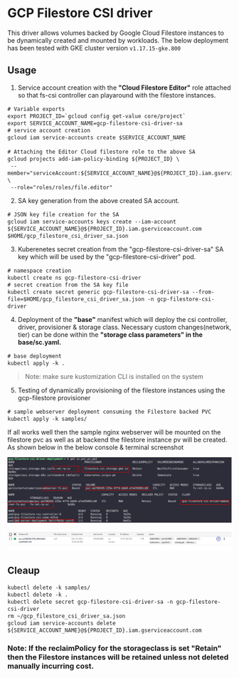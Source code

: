 # GCP Filestore CSI driver


This driver allows volumes backed by Google Cloud Filestore instances to be dynamically created and mounted by workloads.
The below deployment has been tested with GKE cluster version `v1.17.15-gke.800`

## Usage

1. Service account creation with the **"Cloud Filestore Editor"** role attached so that fs-csi controller can playaround with the filestore instances.
```
# Variable exports
export PROJECT_ID=`gcloud config get-value core/project`
export SERVICE_ACCOUNT_NAME=gcp-filestore-csi-driver-sa
# service account creation
gcloud iam service-accounts create $SERVICE_ACCOUNT_NAME

# Attaching the Editor Cloud filestore role to the above SA 
gcloud projects add-iam-policy-binding ${PROJECT_ID} \
 --member="serviceAccount:${SERVICE_ACCOUNT_NAME}@${PROJECT_ID}.iam.gserviceaccount.com" \
 --role="roles/roles/file.editor" 
```

2. SA key generation from the above created SA account.
```
# JSON key file creation for the SA
gcloud iam service-accounts keys create --iam-account ${SERVICE_ACCOUNT_NAME}@${PROJECT_ID}.iam.gserviceaccount.com $HOME/gcp_filestore_csi_driver_sa.json
```

3. Kuberenetes secret creation from the "gcp-filestore-csi-driver-sa" SA key which will be used by the "gcp-filestore-csi-driver" pod.
```
# namespace creation
kubectl create ns gcp-filestore-csi-driver
# secret creation from the SA key file
kubectl create secret generic gcp-filestore-csi-driver-sa --from-file=$HOME/gcp_filestore_csi_driver_sa.json -n gcp-filestore-csi-driver
```

4. Deployment of the **"base"** manifest which will deploy the csi controller, driver, provisioner & storage class.
Necessary custom changes(network, tier) can be done within the **"storage class parameters" in the base/sc.yaml.**
```
# base deployment
kubectl apply -k .
```
>Note: make sure kustomization CLI is installed on the system

5. Testing of dynamically provisioning of the filestore instances using the gcp-filestore provisioner
```
# sample webserver deployment consuming the Filestore backed PVC
kubectl apply -k samples/
```

If all works well then the sample nginx webserver will be mounted on the filestore pvc as well as at backend the filestore instance pv   will be created. As shown below in the below console & terminal screenshot


![terminal](screenshots/terminal.png)

![console](screenshots/console.png) 



## Cleaup
```
kubectl delete -k samples/
kubectl delete -k .
kubectl delete secret gcp-filestore-csi-driver-sa -n gcp-filestore-csi-driver
rm ~/gcp_filestore_csi_driver_sa.json
gcloud iam service-accounts delete ${SERVICE_ACCOUNT_NAME}@${PROJECT_ID}.iam.gserviceaccount.com
```


### Note: If the reclaimPolicy for the storageclass is set "Retain" then the Filestore instances will be retained unless  not deleted manually incurring cost.